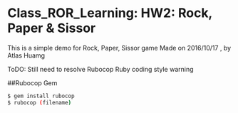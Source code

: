 # Class_ROR_Learning: HW2: Rock, Paper & Sissor
This is a simple demo for Rock, Paper, Sissor game
Made on 2016/10/17 , by Atlas Huamg

ToDO:
Still need to resolve Rubocop Ruby coding style warning

##Rubocop Gem
```sh
$ gem install rubocop
$ rubocop (filename)
```